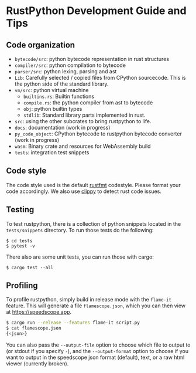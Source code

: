 # RustPython Development Guide and Tips

## Code organization

- `bytecode/src`: python bytecode representation in rust structures
- `compiler/src`: python compilation to bytecode
- `parser/src`: python lexing, parsing and ast
- `Lib`: Carefully selected / copied files from CPython sourcecode. This is
   the python side of the standard library.
- `vm/src`: python virtual machine
  - `builtins.rs`: Builtin functions
  - `compile.rs`: the python compiler from ast to bytecode
  - `obj`: python builtin types
  - `stdlib`: Standard library parts implemented in rust.
- `src`: using the other subcrates to bring rustpython to life.
- `docs`: documentation (work in progress)
- `py_code_object`: CPython bytecode to rustpython bytecode converter (work in
  progress)
- `wasm`: Binary crate and resources for WebAssembly build
- `tests`: integration test snippets

## Code style

The code style used is the default
[rustfmt](https://github.com/rust-lang/rustfmt) codestyle. Please format your
code accordingly. We also use [clippy](https://github.com/rust-lang/rust-clippy)
to detect rust code issues.

## Testing

To test rustpython, there is a collection of python snippets located in the
`tests/snippets` directory. To run those tests do the following:

```shell
$ cd tests
$ pytest -v
```

There also are some unit tests, you can run those with cargo:

```shell
$ cargo test --all
```

## Profiling

To profile rustpython, simply build in release mode with the `flame-it` feature.
This will generate a file `flamescope.json`, which you can then view at
https://speedscope.app.

```sh
$ cargo run --release --features flame-it script.py
$ cat flamescope.json
{<json>}
```

You can also pass the `--output-file` option to choose which file to output to
(or stdout if you specify `-`), and the `--output-format` option to choose if
you want to output in the speedscope json format (default), text, or a raw html
viewer (currently broken).
